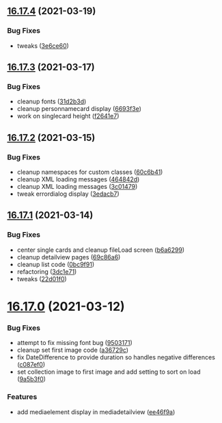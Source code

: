 ## [16.17.4](https://github.com/phandcock/GrampsView/compare/v16.17.3...v16.17.4) (2021-03-19)


### Bug Fixes

* tweaks ([3e6ce60](https://github.com/phandcock/GrampsView/commit/3e6ce60f14aa2b7d50c3dec3752143426deb5ae6))



## [16.17.3](https://github.com/phandcock/GrampsView/compare/v16.17.2...v16.17.3) (2021-03-17)


### Bug Fixes

* cleanup fonts ([31d2b3d](https://github.com/phandcock/GrampsView/commit/31d2b3d1b85660ca33e76b2ca99402ed258fc897))
* cleanup personnamecard display ([6693f3e](https://github.com/phandcock/GrampsView/commit/6693f3e4c329d4f08e266b13d087e772137cd21a))
* work on singlecard height ([f2641e7](https://github.com/phandcock/GrampsView/commit/f2641e705f0b8982f3271e7d352141a6a4b1e9b7))



## [16.17.2](https://github.com/phandcock/GrampsView/compare/v16.17.1...v16.17.2) (2021-03-15)


### Bug Fixes

* cleanup namespaces for custom classes ([60c6b41](https://github.com/phandcock/GrampsView/commit/60c6b4140ce06ee3905f4ee877b5650bf38fbe3d))
* cleanup XML loading messages ([464842d](https://github.com/phandcock/GrampsView/commit/464842d1c6c331ff0280ba74222960e1f3dae37b))
* cleanup XML loading messages ([3c01479](https://github.com/phandcock/GrampsView/commit/3c014796fe3fb8c3ece61e6720b164593b1986e6))
* tweak errordialog display ([3edacb7](https://github.com/phandcock/GrampsView/commit/3edacb74198bc2fa9528f0ab35f93bc5c7e4871c))



## [16.17.1](https://github.com/phandcock/GrampsView/compare/v16.17.0...v16.17.1) (2021-03-14)


### Bug Fixes

* center single cards and cleanup fileLoad screen ([b6a6299](https://github.com/phandcock/GrampsView/commit/b6a62999d3c5106b9d87b1114cb50b8da8a535ab))
* cleanup detailview pages ([69c86a6](https://github.com/phandcock/GrampsView/commit/69c86a63d256147d5056ff563d3d4a62df91cf3c))
* cleanup list code ([0bc9f91](https://github.com/phandcock/GrampsView/commit/0bc9f91ff072e9404c6dab931f92617bf6b39ac3))
* refactoring ([3dc1e71](https://github.com/phandcock/GrampsView/commit/3dc1e7126aadaf5aa5fd7b142f45210f0624b7c6))
* tweaks ([22d01f0](https://github.com/phandcock/GrampsView/commit/22d01f043bcd1eac4ac0b8525f5512e8fe8b3a8f))



# [16.17.0](https://github.com/phandcock/GrampsView/compare/v16.16.2...v16.17.0) (2021-03-12)


### Bug Fixes

* attempt to fix missing font bug ([9503171](https://github.com/phandcock/GrampsView/commit/9503171b30ccc7335ae4eb0b903041c115718f6d))
* cleanup set first image code ([a36729c](https://github.com/phandcock/GrampsView/commit/a36729ce51d3b0bc9733fc222cf6d382b49102ac))
* fix DateDifference to provide duration so handles negative differences ([c087ef0](https://github.com/phandcock/GrampsView/commit/c087ef0e4eb89c06c0994b816127fab442387096))
* set collection image to first image and add setting to sort on load ([9a5b3f0](https://github.com/phandcock/GrampsView/commit/9a5b3f09c3e3c7d902ecaeb1138eed8b1734052a))


### Features

* add mediaelement display in mediadetailview ([ee46f9a](https://github.com/phandcock/GrampsView/commit/ee46f9a60fea17affc3c2c61de586c5d4b9e97cd))



